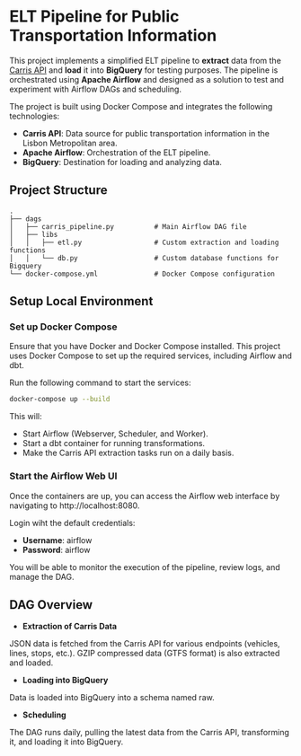 # ELT Pipeline for Public Transportation Information

This project implements a simplified ELT pipeline to **extract** data from the [Carris API](https://github.com/carrismetropolitana/api) and **load** it into **BigQuery** for testing purposes. The pipeline is orchestrated using **Apache Airflow** and designed as a solution to test and experiment with Airflow DAGs and scheduling.

The project is built using Docker Compose and integrates the following technologies:

- **Carris API**: Data source for public transportation information in the Lisbon Metropolitan area.
- **Apache Airflow**: Orchestration of the ELT pipeline.
- **BigQuery**: Destination for loading and analyzing data.

## Project Structure
```
.
├── dags
│   ├── carris_pipeline.py          # Main Airflow DAG file
│   ├── libs
│   │   ├── etl.py                  # Custom extraction and loading functions
│   │   └── db.py                   # Custom database functions for Bigquery
└── docker-compose.yml              # Docker Compose configuration
```

## Setup Local Environment
### Set up Docker Compose
Ensure that you have Docker and Docker Compose installed. This project uses Docker Compose to set up the required services, including Airflow and dbt.

Run the following command to start the services:
```bash
docker-compose up --build
```

This will:
- Start Airflow (Webserver, Scheduler, and Worker).
- Start a dbt container for running transformations.
- Make the Carris API extraction tasks run on a daily basis.


### Start the Airflow Web UI
Once the containers are up, you can access the Airflow web interface by navigating to http://localhost:8080.

Login wiht the default credentials:
- **Username**: airflow
- **Password**: airflow

You will be able to monitor the execution of the pipeline, review logs, and manage the DAG.

## DAG Overview
- **Extraction of Carris Data**

JSON data is fetched from the Carris API for various endpoints (vehicles, lines, stops, etc.).
GZIP compressed data (GTFS format) is also extracted and loaded.

- **Loading into BigQuery**

Data is loaded into BigQuery into a schema named raw.

- **Scheduling**

The DAG runs daily, pulling the latest data from the Carris API, transforming it, and loading it into BigQuery.